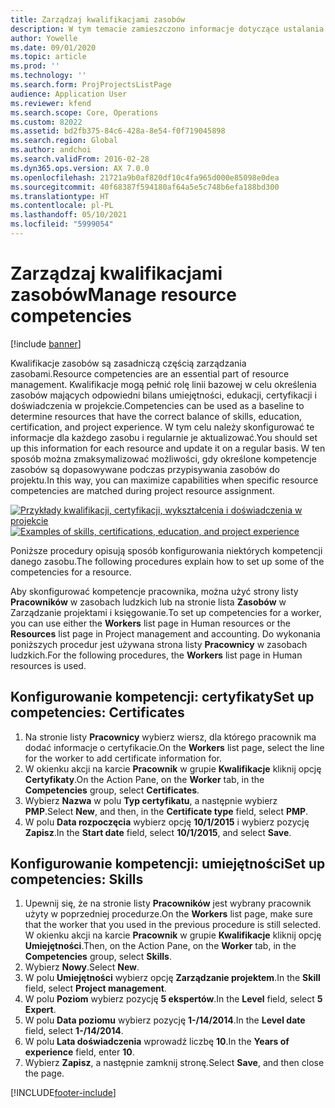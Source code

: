 ```yaml
---
title: Zarządzaj kwalifikacjami zasobów
description: W tym temacie zamieszczono informacje dotyczące ustalania kompetencji dotyczących zasobów projektu.
author: Yowelle
ms.date: 09/01/2020
ms.topic: article
ms.prod: ''
ms.technology: ''
ms.search.form: ProjProjectsListPage
audience: Application User
ms.reviewer: kfend
ms.search.scope: Core, Operations
ms.custom: 82022
ms.assetid: bd2fb375-84c6-428a-8e54-f0f719045898
ms.search.region: Global
ms.author: andchoi
ms.search.validFrom: 2016-02-28
ms.dyn365.ops.version: AX 7.0.0
ms.openlocfilehash: 21721a9b0af820df10c4fa965d000e85098e0dea
ms.sourcegitcommit: 40f68387f594180af64a5e5c748b6efa188bd300
ms.translationtype: HT
ms.contentlocale: pl-PL
ms.lasthandoff: 05/10/2021
ms.locfileid: "5999054"
---
```

# <a name="manage-resource-competencies"></a><span data-ttu-id="2ac0c-103">Zarządzaj kwalifikacjami zasobów</span><span class="sxs-lookup"><span data-stu-id="2ac0c-103">Manage resource competencies</span></span>

[!include [banner](../includes/banner.md)]

<span data-ttu-id="2ac0c-104">Kwalifikacje zasobów są zasadniczą częścią zarządzania zasobami.</span><span class="sxs-lookup"><span data-stu-id="2ac0c-104">Resource competencies are an essential part of resource management.</span></span> <span data-ttu-id="2ac0c-105">Kwalifikacje mogą pełnić rolę linii bazowej w celu określenia zasobów mających odpowiedni bilans umiejętności, edukacji, certyfikacji i doświadczenia w projekcie.</span><span class="sxs-lookup"><span data-stu-id="2ac0c-105">Competencies can be used as a baseline to determine resources that have the correct balance of skills, education, certification, and project experience.</span></span> <span data-ttu-id="2ac0c-106">W tym celu należy skonfigurować te informacje dla każdego zasobu i regularnie je aktualizować.</span><span class="sxs-lookup"><span data-stu-id="2ac0c-106">You should set up this information for each resource and update it on a regular basis.</span></span> <span data-ttu-id="2ac0c-107">W ten sposób można zmaksymalizować możliwości, gdy określone kompetencje zasobów są dopasowywane podczas przypisywania zasobów do projektu.</span><span class="sxs-lookup"><span data-stu-id="2ac0c-107">In this way, you can maximize capabilities when specific resource competencies are matched during project resource assignment.</span></span>

<span data-ttu-id="2ac0c-108">[![Przykłady kwalifikacji, certyfikacji, wykształcenia i doświadczenia w projekcie](./media/projectresourcing06-1024x383.jpg)](./media/projectresourcing06.jpg)</span><span class="sxs-lookup"><span data-stu-id="2ac0c-108">[![Examples of skills, certifications, education, and project experience](./media/projectresourcing06-1024x383.jpg)](./media/projectresourcing06.jpg)</span></span>

<span data-ttu-id="2ac0c-109">Poniższe procedury opisują sposób konfigurowania niektórych kompetencji danego zasobu.</span><span class="sxs-lookup"><span data-stu-id="2ac0c-109">The following procedures explain how to set up some of the competencies for a resource.</span></span>

<span data-ttu-id="2ac0c-110">Aby skonfigurować kompetencje pracownika, można użyć strony listy **Pracowników** w zasobach ludzkich lub na stronie lista **Zasobów** w Zarządzanie projektami i księgowanie.</span><span class="sxs-lookup"><span data-stu-id="2ac0c-110">To set up competencies for a worker, you can use either the **Workers** list page in Human resources or the **Resources** list page in Project management and accounting.</span></span> <span data-ttu-id="2ac0c-111">Do wykonania poniższych procedur jest używana strona listy **Pracownicy** w zasobach ludzkich.</span><span class="sxs-lookup"><span data-stu-id="2ac0c-111">For the following procedures, the **Workers** list page in Human resources is used.</span></span>

## <a name="set-up-competencies-certificates"></a><span data-ttu-id="2ac0c-112">Konfigurowanie kompetencji: certyfikaty</span><span class="sxs-lookup"><span data-stu-id="2ac0c-112">Set up competencies: Certificates</span></span>

1. <span data-ttu-id="2ac0c-113">Na stronie listy **Pracownicy** wybierz wiersz, dla którego pracownik ma dodać informacje o certyfikacie.</span><span class="sxs-lookup"><span data-stu-id="2ac0c-113">On the **Workers** list page, select the line for the worker to add certificate information for.</span></span>
2. <span data-ttu-id="2ac0c-114">W okienku akcji na karcie **Pracownik** w grupie **Kwalifikacje** kliknij opcję **Certyfikaty**.</span><span class="sxs-lookup"><span data-stu-id="2ac0c-114">On the Action Pane, on the **Worker** tab, in the **Competencies** group, select **Certificates**.</span></span>
3. <span data-ttu-id="2ac0c-115">Wybierz **Nazwa** w polu **Typ certyfikatu**, a następnie wybierz **PMP**.</span><span class="sxs-lookup"><span data-stu-id="2ac0c-115">Select **New**, and then, in the **Certificate type** field, select **PMP**.</span></span>
4. <span data-ttu-id="2ac0c-116">W polu **Data rozpoczęcia** wybierz opcję **10/1/2015** i wybierz pozycję **Zapisz**.</span><span class="sxs-lookup"><span data-stu-id="2ac0c-116">In the **Start date** field, select **10/1/2015**, and select **Save**.</span></span>

## <a name="set-up-competencies-skills"></a><span data-ttu-id="2ac0c-117">Konfigurowanie kompetencji: umiejętności</span><span class="sxs-lookup"><span data-stu-id="2ac0c-117">Set up competencies: Skills</span></span>

1. <span data-ttu-id="2ac0c-118">Upewnij się, że na stronie listy **Pracowników** jest wybrany pracownik użyty w poprzedniej procedurze.</span><span class="sxs-lookup"><span data-stu-id="2ac0c-118">On the **Workers** list page, make sure that the worker that you used in the previous procedure is still selected.</span></span> <span data-ttu-id="2ac0c-119">W okienku akcji na karcie **Pracownik** w grupie **Kwalifikacje** kliknij opcję **Umiejętności**.</span><span class="sxs-lookup"><span data-stu-id="2ac0c-119">Then, on the Action Pane, on the **Worker** tab, in the **Competencies** group, select **Skills**.</span></span>
2. <span data-ttu-id="2ac0c-120">Wybierz **Nowy**.</span><span class="sxs-lookup"><span data-stu-id="2ac0c-120">Select **New**.</span></span>
3. <span data-ttu-id="2ac0c-121">W polu **Umiejętności** wybierz opcję **Zarządzanie projektem**.</span><span class="sxs-lookup"><span data-stu-id="2ac0c-121">In the **Skill** field, select **Project management**.</span></span>
4. <span data-ttu-id="2ac0c-122">W polu **Poziom** wybierz pozycję **5 ekspertów**.</span><span class="sxs-lookup"><span data-stu-id="2ac0c-122">In the **Level** field, select **5 Expert**.</span></span>
5. <span data-ttu-id="2ac0c-123">W polu **Data poziomu** wybierz pozycję **1-/14/2014**.</span><span class="sxs-lookup"><span data-stu-id="2ac0c-123">In the **Level date** field, select **1-/14/2014**.</span></span>
6. <span data-ttu-id="2ac0c-124">W polu **Lata doświadczenia** wprowadź liczbę **10**.</span><span class="sxs-lookup"><span data-stu-id="2ac0c-124">In the **Years of experience** field, enter **10**.</span></span>
7. <span data-ttu-id="2ac0c-125">Wybierz **Zapisz**, a następnie zamknij stronę.</span><span class="sxs-lookup"><span data-stu-id="2ac0c-125">Select **Save**, and then close the page.</span></span>


[!INCLUDE[footer-include](../includes/footer-banner.md)]